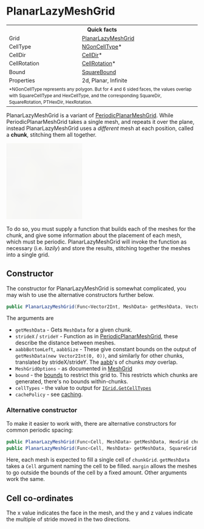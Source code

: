# PlanarLazyMeshGrid

<table>
<tr><th colspan="2">Quick facts</th></tr>
<tr><td>Grid</td><td><a href="xref:Sylves.PlanarLazyMeshGrid">PlanarLazyMeshGrid</a></td></tr>
<tr><td>CellType</td><td><a href="xref:Sylves.NGonCellType">NGonCellType</a>*</td></tr>
<tr><td>CellDir</td><td><a href="xref:Sylves.CellDir">CellDir</a>*</td></tr>
<tr><td>CellRotation</td><td><a href="xref:Sylves.CellRotation">CellRotation</a>*</td></tr>
<tr><td>Bound</td><td><a href="xref:Sylves.SquareBound">SquareBound</a></td></tr>
<tr><td>Properties</td><td>2d, Planar, Infinite</td></tr>
<tr><td colspan="2"><small>*NGonCellType represents any polygon. But for 4 and 6 sided faces, the values overlap with SquareCellType and HexCellType, and the corresponding SquareDir, SquareRotation, PTHexDir, HexRotation.</small></td></tr>
</table>

PlanarLazyMeshGrid is a variant of [PeriodicPlanarMeshGrid](periodicplanarmeshgrid.md). While PeriodicPlanarMeshGrid takes a single mesh, and repeats it over the plane, instead PlanarLazyMeshGrid uses a *different* mesh at each position, called a **chunk**, stitching them all together.

<img width="200px" src="../../images/grids/unrelaxedtownscaper.svg" /></img>

To do so, you must supply a function that builds each of the meshes for the chunk, and give some information about the placement of each mesh, which must be periodic. PlanarLazyMeshGrid will invoke the function as necessary (i.e. *lazily*) and store the results, stitching together the meshes into a single grid.

## Constructor

The constructor for PlanarLazyMeshGrid is somewhat complicated, you may wish to use the alternative constructors further below.

```csharp
public PlanarLazyMeshGrid(Func<Vector2Int, MeshData> getMeshData, Vector2 strideX, Vector2 strideY, Vector2 aabbBottomLeft, Vector2 aabbSize, MeshGridOptions meshGridOptions = null, SquareBound bound = null, IEnumerable<ICellType> cellTypes = null, ICachePolicy cachePolicy = null)
```

The arguments are 
* `getMeshData` - Gets `MeshData` for a given chunk.
* `strideX` / `strideY` - Function as in [PeriodicPlanarMeshGrid](periodicplanarmeshgrid.md), these describe the distance between meshes.
* `aabbBottomLeft`, `aabbSize` - These give constant bounds on the output of `getMeshData(new Vector2Int(0, 0))`, and similarly for other chunks, translated by strideX/strideY. The [aabb](https://developer.mozilla.org/en-US/docs/Games/Techniques/3D_collision_detection)'s of chunks *may* overlap.
* `MeshGridOptions` - as documented in [MeshGrid](meshgrid.md#meshgridoptions)
* `bound` - the [bounds](../concepts/bounds.md) to restrict this grid to. This restricts which chunks are generated, there's no bounds within-chunks.
* `cellTypes` - the value to output for [`IGrid.GetCellTypes`](xref:Sylves.IGrid.GetCellTypes)
* `cachePolicy` - see [caching](../concepts/caching.md).

### Alternative constructor

To make it easier to work with, there are alternative constructors for common periodic spacing:

```csharp
public PlanarLazyMeshGrid(Func<Cell, MeshData> getMeshData, HexGrid chunkGrid, float margin = 0.0f, MeshGridOptions meshGridOptions = null, SquareBound bound = null, IEnumerable<ICellType> cellTypes = null, ICachePolicy cachePolicy = null)
public PlanarLazyMeshGrid(Func<Cell, MeshData> getMeshData, SquareGrid chunkGrid, float margin = 0.0f, MeshGridOptions meshGridOptions = null, SquareBound bound = null, IEnumerable<ICellType> cellTypes = null, ICachePolicy cachePolicy = null)

```

Here, each mesh is expected to fill a single cell of `chunkGrid`. `getMeshData` takes a `Cell` argument naming the cell to be filled. `margin` allows the meshes to go outside the bounds of the cell by a fixed amount. Other arguments work the same.

## Cell co-ordinates

The x value indicates the face in the mesh, and the y and z values indicate the multiple of stride moved in the two directions.